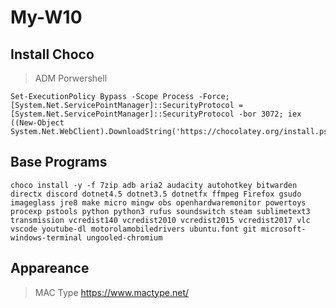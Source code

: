 # My-W10

## Install Choco
> ADM Porwershell

```
Set-ExecutionPolicy Bypass -Scope Process -Force; [System.Net.ServicePointManager]::SecurityProtocol = [System.Net.ServicePointManager]::SecurityProtocol -bor 3072; iex ((New-Object System.Net.WebClient).DownloadString('https://chocolatey.org/install.ps1'))
```

## Base Programs
```
choco install -y -f 7zip adb aria2 audacity autohotkey bitwarden directx discord dotnet4.5 dotnet3.5 dotnetfx ffmpeg Firefox gsudo imageglass jre8 make micro mingw obs openhardwaremonitor powertoys procexp pstools python python3 rufus soundswitch steam sublimetext3 transmission vcredist140 vcredist2010 vcredist2015 vcredist2017 vlc vscode youtube-dl motorolamobiledrivers ubuntu.font git microsoft-windows-terminal ungooled-chromium
```

## Appareance
> MAC Type
https://www.mactype.net/
